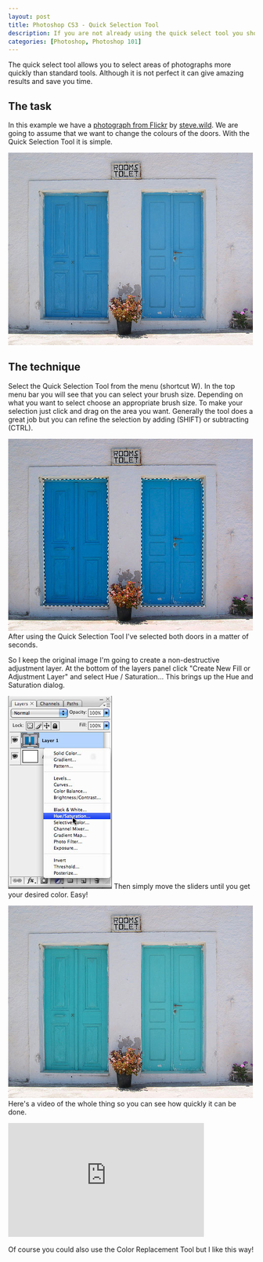 ```yaml
--- 
layout: post
title: Photoshop CS3 - Quick Selection Tool
description: If you are not already using the quick select tool you should give it a go - it can be far more efficient than the magic wand or magnetic lasso tools.
categories: [Photoshop, Photoshop 101]
---
```

The quick select tool allows you to select areas of photographs more quickly than standard tools. Although it is not perfect it can give amazing results and save you time. 

## The task

In this example we have a [photograph from Flickr][1] by [steve.wild][2]. We are going to assume that we want to change the colours of the doors. With the Quick Selection Tool it is simple.

![Original Photo of Doors][3] 
## The technique

Select the Quick Selection Tool from the menu (shortcut W). In the top menu bar you will see that you can select your brush size. Depending on what you want to select choose an appropriate brush size. To make your selection just click and drag on the area you want. Generally the tool does a great job but you can refine the selection by adding (SHIFT) or subtracting (CTRL).

![Selecting using the quick selection tool][4] 
After using the Quick Selection Tool I've selected both doors in a matter of seconds.

So I keep the original image I'm going to create a non-destructive adjustment layer. At the bottom of the layers panel click "Create New Fill or Adjustment Layer" and select Hue / Saturation... This brings up the Hue and Saturation dialog.

![Adding the adjustment layer][5] 
Then simply move the sliders until you get your desired color. Easy!

![Color changing with the quick selection tool][6] 
Here's a video of the whole thing so you can see how quickly it can be done. 

<iframe src="http://player.vimeo.com/video/33020832?title=0&amp;byline=0&amp;portrait=0" width="400" height="232" frameborder="0" webkitAllowFullScreen mozallowfullscreen allowFullScreen></iframe>

Of course you could also use the Color Replacement Tool but I like this way!

 [1]: http://www.flickr.com/photos/stevewilde/189604745/
 [2]: http://www.flickr.com/photos/stevewilde/
 [3]: /images/articles/doors_original.jpg
 [4]: /images/articles/quick_select.jpg
 [5]: /images/articles/adjustment_layer.jpg
 [6]: /images/articles/doors_final.jpg
